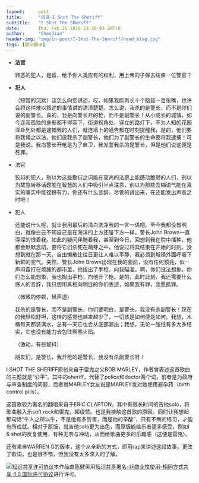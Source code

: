 ```yaml
---
layout:     post
title:      "词译-I Shot The Sheriff"
subtitle:   "I Shot The Sheriff"
date:       Thu, Feb 25 2016 23:26:03 GMT+8
author:     "ChenJian"
header-img: "img/in-post/I-Shot-The-Sheriff/head_blog.jpg"
tags: [歌词翻译]
---
```


- **法官**

	罪恶的犯人，是谁，给予你人类应有的权利，用上帝的子弹去结束一位警官？

- **犯人**

	（短暂的沉默）该怎么向您讲述，哎，如果我能再长十个脑袋一百张嘴，也许会将这件难以叙述的事情讲的清清楚楚。怎么说，我杀的是警长，而不是你们说的副警长。真的，我是向警长开的枪，而不是副警长！从小成长的城镇，如今连我孤独的身影都不得容下，街道拐角处、竖立的路灯下，不为人知的花园深处到处都是逮捕我的人们，就连墙上的通告都在时刻提醒我，是的，他们要将我绳之以法，他们说我杀了副警长，他们为了副警长的生命要将我逮捕！可是我说，我向警长开枪是为了自卫，我发誓我杀的是警长，但是他们说这便是死罪。

- 法官

	狡辩的犯人，别以为这些敷衍之词能在高尚的法庭上能感动脆弱的人们，别以为故意转移话题能在智慧的人们中吸引半点注意，别以为那些含糊语气能在真实的事实中能铿锵有力，你还有什么言辞，尽管的讲出来，在还能发出声音之时吧！

- 犯人

	还能说什么呢，就让我用最后的清白洗净我的一言一语吧。至今我都没有明白，就像白云不知自己是在海洋的上方还是下方一样，警长John Brown一直深深的恨着我。如此的疑问伴随着我，甚至到今日，回想到我在院中播种，他都会默默念叨，要将它们杀死在萌芽之中，他说过将其结束在开始的时刻。没想到就在那一天，自由懒散比往日更让人难以平静，我必须到城镇外面呼吸下新鲜的空气。突然，警长John Brown出现在我的面前，没有任何预兆，似一声闷雷打在烦躁的都市里，他拔出了手枪，向我瞄准。啊，你们没法想象，你们怎么能想象，我也掏出手枪，向他开了枪。是的，此时此刻，我还需要什么感人的言辞，我只想用真相向明目的你们表述，如果我有罪，我愿抵罪。

	（微微的停顿，轻声道）
	
	我杀的是警长，而不是副警长，你们要明白，是警长，我没有杀副警长！现在的我轻松舒坦，这样的感觉也越来越少了，一切该是如何便是如何。我想，木桶每天都装满水，总有一天它也会从底部漏出；我想，无论一张纸有多大多结实，它也没有能力去包住熊熊火焰。

	（激动，有些颤抖）
	
	朋友们，是警长，我开枪的是警长，我没有杀副警长呀！

I SHOT THE SHERIFF原创来自于雷鬼之父BOB MARLEY，作者曾表述这首歌曲的主题就是“公平”。其中的sheriff，代替了police和doctor两个词，前者是为政府与审查制度的问题，后者就MARLEY女友说是MARLEY发对她使用避孕药（birth control pills）。

这首歌较为著名的翻唱来自于ERIC CLAPTON，其中有很长时间的吉他solo，将歌曲融入乐soft rock和雷鬼，超级赞。也是我接触这首歌的原因，同时让我想起那句话“牛人之所以牛，不是他有多厉害，而是他的辛酸”，只有不断的练习，才能有所成就。相对于原版，就吉他solo更为出色，而原版能给乐者更多感受，例如I & shot的反复使用，有种无奈与冲动，从而给歌曲更多的乐趣感（这便是雷鬼）。

还有来自WARREN G的版本，这个从全新的方式，即用rap来讲述这段故事，更改了歌词，也是很不错，但我没有太多深入的了解。

<a rel="license" href="http://creativecommons.org/licenses/by-nc-sa/4.0/"><img alt="知识共享许可协议" style="border-width:0" src="https://i.creativecommons.org/l/by-nc-sa/4.0/88x31.png" /></a>本作品由<a xmlns:cc="http://creativecommons.org/ns#" href="https://o-my-chenjian.com/2016/02/25/I-Shot-The-Sheriff/" property="cc:attributionName" rel="cc:attributionURL">陈健</a>采用<a rel="license" href="http://creativecommons.org/licenses/by-nc-sa/4.0/">知识共享署名-非商业性使用-相同方式共享 4.0 国际许可协议</a>进行许可。
